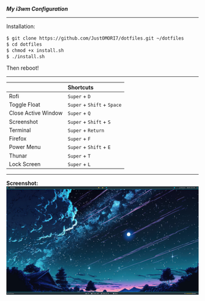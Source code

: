 ***My i3wm Configuration***

---
Installation:
```
$ git clone https://github.com/JustOMORI7/dotfiles.git ~/dotfiles
$ cd dotfiles
$ chmod +x install.sh
$ ./install.sh
```
Then reboot!

---
| | Shortcuts |
| :----- | :------ |
| Rofi | `Super` + `D` |
| Toggle Float | `Super` + `Shift` + `Space` |
| Close Active Window | `Super` + `Q` |
| Screenshot | `Super` + `Shift` + `S` |
| Terminal | `Super` + `Return` |
| Firefox | `Super` + `F` |
| Power Menu | `Super` + `Shift` + `E` |
| Thunar | `Super` + `T` |
| Lock Screen | `Super` + `L` |

---
**Screenshot:**
![screenshot1](https://github.com/JustOMORI7/dotfiles/blob/main/screenshot-1.jpg)
